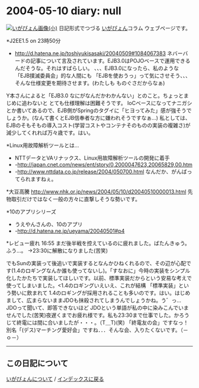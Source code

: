 2004-05-10 diary: null
=====================================================================================================
[![いがぴょん画像(小)](https://igapyon.github.io/diary/images/iga200306s.jpg "いがぴょん")](https://igapyon.github.io/diary/memo/memoigapyon.html) 日記形式でつづる [いがぴょん](https://igapyon.github.io/diary/memo/memoigapyon.html)コラム ウェブページです。

*J2EE1.5 on 23時50分
* http://d.hatena.ne.jp/toshiyukisasaki/20040509#1084067383
ネバーバードの記事について言及されています。EJB3.0はPOJOベースで運用できるんだそうな。それはすばらしい。
、、、EJB3.0になったら、私のような 「EJB撲滅委員会」的な人間にも 「EJBを使おうっ」って気にさせそう、、、そんな仕様変更を期待させます。(わたしも ものぐさだからなぁ)

Y本さんによると「EJB3.0 なにがなんだかわかんない」とのこと。ちょっとまじめに追わないと とても仕様理解は困難そうです。
IoCベースになってナニガシとか書いてあるので、EJB側がSpringのタグイに「ヒヨってみた」感が強そうでしょうか。(なんて書くとEJB信奉者な方に嫌われそうですなぁ…) 私としては、EJBのそもそもの導入コスト(学習コストやコンテナそのものの実装の複雑さ)が減少してくれれば万々歳です。はい。

*Linux用故障解析ツールとは…
* NTTデータとVAリナックス、Linux用故障解析ツールの開発に着手
* -http://japan.cnet.com/news/ent/story/0,2000047623,20065829,00.htm
* -http://www.nttdata.co.jp/release/2004/050700.html
なんだか、がんばってられますねぇ。

*大豆高騰
http://www.nhk.or.jp/news/2004/05/10/d20040510000013.html
先物取引だけではなく一般の方々に直撃しそうな勢いです。

*10のアプリシリーズ
* うえやんさんの、10のアプリ
* -http://d.hatena.ne.jp/ueyama/20040501#p4

*レビュー疲れ
16:55 まだ後半戦を控えているのに疲れました。ばたんきゅう。ふう…。
→23:30に解散になりました(苦笑)

でもSunの実装って後追いで実装するとなんかひねくれるので、その辺が心配です(1.4のロギングなんか誰も使ってないし)。「すなおに」今時の実装をシンプル化したかたちで実装してほしいです。以前、標準実装だからという安易な考えで使ってしまいました。<1.4のロギングいえいえ、これが結構 「標準実装」という勢いに飲まれて 1.4のロギングが採用されることも多いのです。はい。はじめまして、広まらないままJDOも抹殺されてしまうんでしょうかね。う゛っ… JDOって聞いて、即答できないほど JDOという単語が私の中に染みこんでいませんでした(苦笑)夜遅くまでお疲れ様です。私も23:30まで仕事でした。かろうじて終電には間に合いましたが・・・。（T＿T)(笑) 「終電友の会」ですなっ！別名「(デス)マーチング愛好会」ですね．．．そんな会、入りたくないです。（－ｏ－）


----------------------------------------------------------------------------------------------------

## この日記について
[いがぴょんについて](http://www.igapyon.jp/igapyon/diary/memo/memoigapyon.html) / [インデックスに戻る](https://igapyon.github.io/diary/idxall.html)
